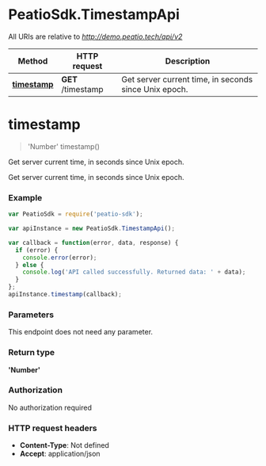 # PeatioSdk.TimestampApi

All URIs are relative to *http://demo.peatio.tech/api/v2*

Method | HTTP request | Description
------------- | ------------- | -------------
[**timestamp**](TimestampApi.md#timestamp) | **GET** /timestamp | Get server current time, in seconds since Unix epoch.


<a name="timestamp"></a>
# **timestamp**
> &#39;Number&#39; timestamp()

Get server current time, in seconds since Unix epoch.

Get server current time, in seconds since Unix epoch.

### Example
```javascript
var PeatioSdk = require('peatio-sdk');

var apiInstance = new PeatioSdk.TimestampApi();

var callback = function(error, data, response) {
  if (error) {
    console.error(error);
  } else {
    console.log('API called successfully. Returned data: ' + data);
  }
};
apiInstance.timestamp(callback);
```

### Parameters
This endpoint does not need any parameter.

### Return type

**&#39;Number&#39;**

### Authorization

No authorization required

### HTTP request headers

 - **Content-Type**: Not defined
 - **Accept**: application/json

